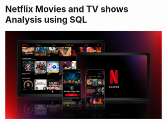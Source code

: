 # Netflix Movies and TV shows Analysis using SQL

![Netflix Logo](https://github.com/Tusarkant05/Netflix_SQL_projt2/blob/main/Android_Collage_1920x1080__UCAN_En.jpg)
